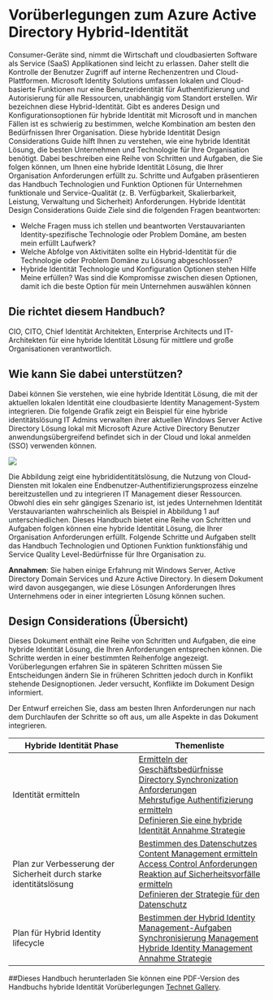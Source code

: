 <properties
    pageTitle="Azure Active Directory hybride Identität Vorüberlegungen - Übersicht | Microsoft Azure"
    description="Übersicht und Content Map Hybrid-Identität Design Considerations Guide"
    documentationCenter=""
    services="active-directory"
    authors="billmath"
    manager="femila"
    editor=""/>

<tags
    ms.service="active-directory"
    ms.devlang="na"
    ms.topic="article"
    ms.tgt_pltfrm="na"
    ms.workload="identity" 
    ms.date="08/08/2016"
    ms.author="billmath"/>

# <a name="azure-active-directory-hybrid-identity-design-considerations"></a>Vorüberlegungen zum Azure Active Directory Hybrid-Identität

Consumer-Geräte sind, nimmt die Wirtschaft und cloudbasierten Software als Service (SaaS) Applikationen sind leicht zu erlassen. Daher stellt die Kontrolle der Benutzer Zugriff auf interne Rechenzentren und Cloud-Plattformen.  Microsoft Identity Solutions umfassen lokalen und Cloud-basierte Funktionen nur eine Benutzeridentität für Authentifizierung und Autorisierung für alle Ressourcen, unabhängig vom Standort erstellen. Wir bezeichnen diese Hybrid-Identität. Gibt es anderes Design und Konfigurationsoptionen für hybride Identität mit Microsoft und in manchen Fällen ist es schwierig zu bestimmen, welche Kombination am besten den Bedürfnissen Ihrer Organisation. Diese hybride Identität Design Considerations Guide hilft Ihnen zu verstehen, wie eine hybride Identität Lösung, die besten Unternehmen und Technologie für Ihre Organisation benötigt.  Dabei beschreiben eine Reihe von Schritten und Aufgaben, die Sie folgen können, um Ihnen eine hybride Identität Lösung, die Ihrer Organisation Anforderungen erfüllt zu. Schritte und Aufgaben präsentieren das Handbuch Technologien und Funktion Optionen für Unternehmen funktionale und Service-Qualität (z. B. Verfügbarkeit, Skalierbarkeit, Leistung, Verwaltung und Sicherheit) Anforderungen. Hybride Identität Design Considerations Guide Ziele sind die folgenden Fragen beantworten: 

- Welche Fragen muss ich stellen und beantworten Verstauvarianten Identity-spezifische Technologie oder Problem Domäne, am besten mein erfüllt Laufwerk?
- Welche Abfolge von Aktivitäten sollte ein Hybrid-Identität für die Technologie oder Problem Domäne zu Lösung abgeschlossen? 
- Hybride Identität Technologie und Konfiguration Optionen stehen Hilfe Meine erfüllen? Was sind die Kompromisse zwischen diesen Optionen, damit ich die beste Option für mein Unternehmen auswählen können


## <a name="who-is-this-guide-intended-for"></a>Die richtet diesem Handbuch?
 CIO, CITO, Chief Identität Architekten, Enterprise Architects und IT-Architekten für eine hybride Identität Lösung für mittlere und große Organisationen verantwortlich.

## <a name="how-can-this-guide-help-you"></a>Wie kann Sie dabei unterstützen? 
Dabei können Sie verstehen, wie eine hybride Identität Lösung, die mit der aktuellen lokalen Identität eine cloudbasierte Identity Management-System integrieren. Die folgende Grafik zeigt ein Beispiel für eine hybride identitätslösung IT Admins verwalten ihrer aktuellen Windows Server Active Directory Lösung lokal mit Microsoft Azure Active Directory Benutzer anwendungsübergreifend befindet sich in der Cloud und lokal anmelden (SSO) verwenden können.

![](./media/hybrid-id-design-considerations/hybridID-example.png)


Die Abbildung zeigt eine hybrididentitätslösung, die Nutzung von Cloud-Diensten mit lokalen eine Endbenutzer-Authentifizierungsprozess einzelne bereitzustellen und zu integrieren IT Management dieser Ressourcen. Obwohl dies ein sehr gängiges Szenario ist, ist jedes Unternehmen Identität Verstauvarianten wahrscheinlich als Beispiel in Abbildung 1 auf unterschiedlichen. Dieses Handbuch bietet eine Reihe von Schritten und Aufgaben folgen können eine hybride Identität Lösung, die Ihrer Organisation Anforderungen erfüllt. Folgende Schritte und Aufgaben stellt das Handbuch Technologien und Optionen Funktion funktionsfähig und Service Quality Level-Bedürfnisse für Ihre Organisation zu.

**Annahmen**: Sie haben einige Erfahrung mit Windows Server, Active Directory Domain Services und Azure Active Directory. In diesem Dokument wird davon ausgegangen, wie diese Lösungen Anforderungen Ihres Unternehmens oder in einer integrierten Lösung können suchen.

## <a name="design-considerations-overview"></a>Design Considerations (Übersicht)
Dieses Dokument enthält eine Reihe von Schritten und Aufgaben, die eine hybride Identität Lösung, die Ihren Anforderungen entsprechen können. Die Schritte werden in einer bestimmten Reihenfolge angezeigt. Vorüberlegungen erfahren Sie in späteren Schritten müssen Sie Entscheidungen ändern Sie in früheren Schritten jedoch durch in Konflikt stehende Designoptionen. Jeder versucht, Konflikte im Dokument Design informiert. 

Der Entwurf erreichen Sie, dass am besten Ihren Anforderungen nur nach dem Durchlaufen der Schritte so oft aus, um alle Aspekte in das Dokument integrieren. 

| Hybride Identität Phase                                             | Themenliste                                                                                                                                                                                       |
|-------------------------------------------------------------------|--------------------------------------------------------------------------------------------------------------------------------------------------------------------------------------------------|
| Identität ermitteln                                   | [Ermitteln der Geschäftsbedürfnisse](active-directory-hybrid-identity-design-considerations-business-needs.md)<br> [Directory Synchronization Anforderungen](active-directory-hybrid-identity-design-considerations-directory-sync-requirements.md)<br> [Mehrstufige Authentifizierung ermitteln](active-directory-hybrid-identity-design-considerations-multifactor-auth-requirements.md)<br> [Definieren Sie eine hybride Identität Annahme Strategie](active-directory-hybrid-identity-design-considerations-identity-adoption-strategy.md)                       |
| Plan zur Verbesserung der Sicherheit durch starke identitätslösung | [Bestimmen des Datenschutzes](active-directory-hybrid-identity-design-considerations-dataprotection-requirements.md) <br> [Content Management ermitteln](active-directory-hybrid-identity-design-considerations-contentmgt-requirements.md)<br> [Access Control Anforderungen](active-directory-hybrid-identity-design-considerations-accesscontrol-requirements.md)<br> [Reaktion auf Sicherheitsvorfälle ermitteln](active-directory-hybrid-identity-design-considerations-incident-response-requirements.md) <br> [Definieren der Strategie für den Datenschutz](active-directory-hybrid-identity-design-considerations-data-protection-strategy.md)  |
| Plan für Hybrid Identity lifecycle                                | [Bestimmen der Hybrid Identity Management-Aufgaben](active-directory-hybrid-identity-design-considerations-hybrid-id-management-tasks.md) <br> [Synchronisierung Management](active-directory-hybrid-identity-design-considerations-hybrid-id-management-tasks.md)<br> [Hybride Identity Management Annahme Strategie](active-directory-hybrid-identity-design-considerations-lifecycle-adoption-strategy.md) |     


##<a name="download-this-guide"></a>Dieses Handbuch herunterladen
Sie können eine PDF-Version des Handbuchs hybride Identität Vorüberlegungen [Technet Gallery](https://gallery.technet.microsoft.com/Azure-Hybrid-Identity-b06c8288). 

                                                             
